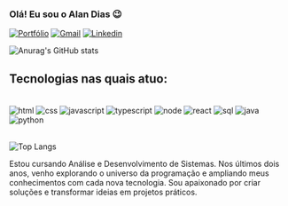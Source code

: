 ### Olá! Eu sou o Alan Dias 😉

[![Portfólio](https://img.shields.io/badge/Portfólio-000000?style=for-the-badge&logo=About.me&logoColor=white)](https://portfolio-alan-dias.vercel.app/)
[![Gmail](https://img.shields.io/badge/Gmail-D14836?style=for-the-badge&logo=gmail&logoColor=white)](alands1999@gmail.com)
[![Linkedin](https://img.shields.io/badge/LinkedIn-0077B5?style=for-the-badge&logo=linkedin&logoColor=white)](https://www.linkedin.com/in/alan-dias-07b655214/)

![Anurag's GitHub stats](https://github-readme-stats.vercel.app/api?username=alands1999&show_icons=true&theme=tokyonight)


## Tecnologias nas quais atuo: 
<div style:"display: inline_block" ><br/>
  <img align="center" alt="html" src="https://img.shields.io/badge/HTML5-E34F26?style=for-the-badge&logo=html5&logoColor=white" >
  <img align="center" alt="css" src="https://img.shields.io/badge/CSS3-1572B6?style=for-the-badge&logo=css3&logoColor=white" >
  <img align="center" alt="javascript" src="https://img.shields.io/badge/JavaScript-F7DF1E?style=for-the-badge&logo=javascript&logoColor=black" >
  <img align="center" alt="typescript" src="https://img.shields.io/badge/TypeScript-007ACC?style=for-the-badge&logo=typescript&logoColor=white" >
  <img align="center" alt="node" src="https://img.shields.io/badge/Node.js-43853D?style=for-the-badge&logo=node.js&logoColor=white" >
  <img align="center" alt="react" src="https://img.shields.io/badge/React-20232A?style=for-the-badge&logo=react&logoColor=61DAFB" >
  <img align="center" alt="sql" src="https://img.shields.io/badge/MySQL-00000F?style=for-the-badge&logo=mysql&logoColor=white" >
  <img align="center" alt="java" src="https://img.shields.io/badge/Java-ED8B00?style=for-the-badge&logo=openjdk&logoColor=white" >
  <img align="center" alt="python" src="https://img.shields.io/badge/Python-3776AB?style=for-the-badge&logo=python&logoColor=white" >
</div><br/>

![Top Langs](https://github-readme-stats.vercel.app/api/top-langs/?username=alands1999&layout=compact)

Estou cursando Análise e Desenvolvimento de Sistemas. Nos últimos dois anos, venho explorando o universo da programação e ampliando meus conhecimentos com cada nova tecnologia. Sou apaixonado por criar soluções e transformar ideias em projetos práticos.


